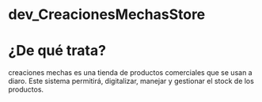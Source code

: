# dev_CreacionesMechasStore

# ¿De qué trata?
creaciones mechas es una tienda de productos comerciales que se usan a diaro. Este sistema permitirá, digitalizar, manejar y gestionar el stock de los productos.
